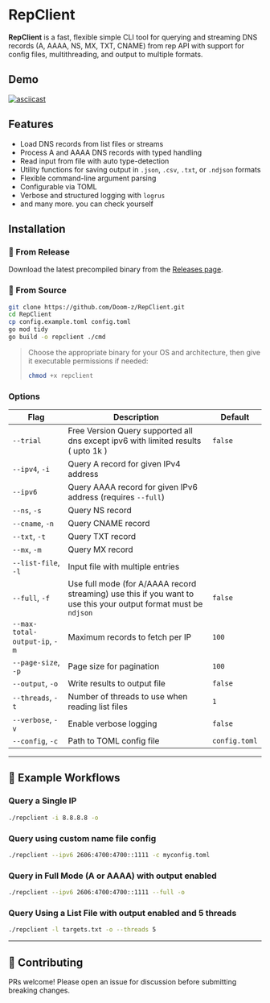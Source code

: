 # RepClient

**RepClient** is a fast, flexible simple CLI tool for querying and streaming DNS records (A, AAAA, NS, MX, TXT, CNAME) from rep API with support for config files, multithreading, and output to multiple formats.

## Demo

[![asciicast](https://asciinema.org/a/MaSyT7OJCYKsFgeS5osoeG533.svg)](https://asciinema.org/a/MaSyT7OJCYKsFgeS5osoeG533)

## Features

- Load DNS records from list files or streams
- Process A and AAAA DNS records with typed handling
- Read input from file with auto type-detection
- Utility functions for saving output in `.json`, `.csv`, `.txt`, or `.ndjson` formats
- Flexible command-line argument parsing
- Configurable via TOML
- Verbose and structured logging with `logrus`
- and many more. you can check yourself

## Installation

### 📁 From Release

Download the latest precompiled binary from the [Releases page](https://github.com/Doom-z/RepClient/releases).


### 🔧 From Source

```bash
git clone https://github.com/Doom-z/RepClient.git
cd RepClient
cp config.example.toml config.toml
go mod tidy
go build -o repclient ./cmd
```



> Choose the appropriate binary for your OS and architecture, then give it executable permissions if needed:
>
> ```bash
> chmod +x repclient
> ```


### Options

| Flag                    | Description                                                  | Default       |
| ----------------------- | ------------------------------------------------------------ | ------------- |
| `--trial`          | Free Version Query supported all dns except ipv6 with limited results ( upto 1k ) | `false`
| `--ipv4`, `-i`          | Query A record for given IPv4 address                        |               |
| `--ipv6`                | Query AAAA record for given IPv6 address (requires `--full`) |               |
| `--ns`, `-s`            | Query NS record                                              |               |
| `--cname`, `-n`         | Query CNAME record                                           |               |
| `--txt`, `-t`           | Query TXT record                                             |               |
| `--mx`, `-m`            | Query MX record                                              |               |
| `--list-file`, `-l`     | Input file with multiple entries                             |               |
| `--full`, `-f`          | Use full mode (for A/AAAA record streaming) use this if you want to use this your output format must be `ndjson`                 | `false`       |
| `--max-total-output-ip`, `-m` | Maximum records to fetch per IP                              | `100`         |
| `--page-size`, `-p`     | Page size for pagination                                     | `100`         |
| `--output`, `-o`        | Write results to output file                                 | `false`       |
| `--threads`, `-t`       | Number of threads to use when reading list files             | `1`           |
| `--verbose`, `-v`       | Enable verbose logging                                       | `false`       |
| `--config`, `-c`        | Path to TOML config file                                     | `config.toml` |


---

## 🧩 Example Workflows

### Query a Single IP

```bash
./repclient -i 8.8.8.8 -o
```

### Query using custom name file config

```bash
./repclient --ipv6 2606:4700:4700::1111 -c myconfig.toml
```

### Query in Full Mode (A or AAAA) with output enabled

```bash
./repclient --ipv6 2606:4700:4700::1111 --full -o
```

### Query Using a List File with output enabled and 5 threads

```bash
./repclient -l targets.txt -o --threads 5
```

---


## 🙌 Contributing
PRs welcome! Please open an issue for discussion before submitting breaking changes.
